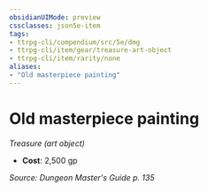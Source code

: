 ```yaml
---
obsidianUIMode: preview
cssclasses: json5e-item
tags:
- ttrpg-cli/compendium/src/5e/dmg
- ttrpg-cli/item/gear/treasure-art-object
- ttrpg-cli/item/rarity/none
aliases: 
- "Old masterpiece painting"
---
```

# Old masterpiece painting
*Treasure (art object)*  


- **Cost**: 2,500 gp

*Source: Dungeon Master's Guide p. 135*